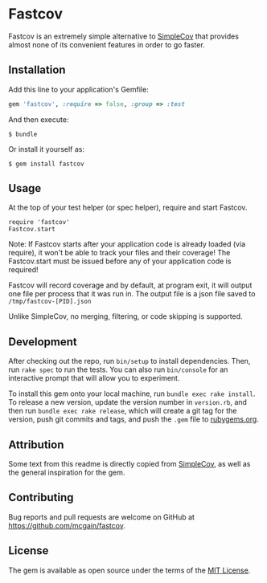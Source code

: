 # Fastcov

Fastcov is an extremely simple alternative to [SimpleCov](https://github.com/colszowka/simplecov) that provides almost none of its convenient features in order to go faster.

## Installation

Add this line to your application's Gemfile:

```ruby
gem 'fastcov', :require => false, :group => :test
```

And then execute:

    $ bundle

Or install it yourself as:

    $ gem install fastcov

## Usage

At the top of your test helper (or spec helper), require and start Fastcov.
```
require 'fastcov'
Fastcov.start
```
Note: If Fastcov starts after your application code is already loaded (via require), it won't be able to track your files and their coverage! The Fastcov.start must be issued before any of your application code is required!

Fastcov will record coverage and by default, at program exit, it will output one file per process that it was run in.
The output file is a json file saved to `/tmp/fastcov-[PID].json`

Unlike SimpleCov, no merging, filtering, or code skipping is supported.

## Development

After checking out the repo, run `bin/setup` to install dependencies. Then, run `rake spec` to run the tests. You can also run `bin/console` for an interactive prompt that will allow you to experiment.

To install this gem onto your local machine, run `bundle exec rake install`. To release a new version, update the version number in `version.rb`, and then run `bundle exec rake release`, which will create a git tag for the version, push git commits and tags, and push the `.gem` file to [rubygems.org](https://rubygems.org).

## Attribution

Some text from this readme is directly copied from [SimpleCov](https://github.com/colszowka/simplecov), as well as the general inspiration for the gem.

## Contributing

Bug reports and pull requests are welcome on GitHub at https://github.com/mcgain/fastcov.


## License

The gem is available as open source under the terms of the [MIT License](http://opensource.org/licenses/MIT).

